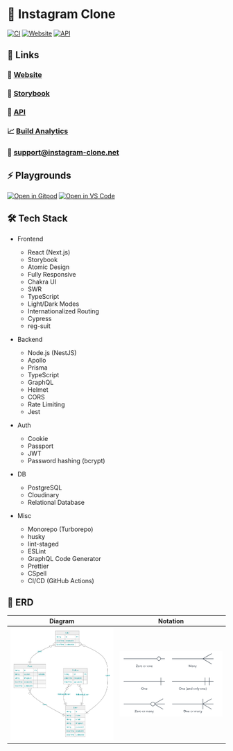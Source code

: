 # 📸 Instagram Clone

[![CI](https://img.shields.io/github/workflow/status/kentayamada-dev/instagram-clone/CI?label=CI&logo=GitHub)](https://github.com/kentayamada-dev/instagram-clone/actions/workflows/ci.yml)
[![Website](https://img.shields.io/website?label=Website&logo=Vercel&url=https%3A%2F%2Fapp.instagram-clone.net)](https://app.instagram-clone.net/)
[![API](https://img.shields.io/website?label=API&logo=Heroku&url=https%3A%2F%2Fapi.instagram-clone.net)](https://api.instagram-clone.net/)

## 🔗 Links

### 🥳 [Website](https://app.instagram-clone.net/)

### 📓 [Storybook](https://app.instagram-clone.net/storybook/)

### 🚀 [API](https://api.instagram-clone.net/)

### 📈 [Build Analytics](https:&#x2F;&#x2F;github.com&#x2F;kentayamada-dev&#x2F;instagram-clone&#x2F;actions&#x2F;runs&#x2F;2968552586#:~:text=Next.js%20Bundle%20Analysis%20Results)

### 📧 <a href="mailto:user@support@instagram-clone.net">support@instagram-clone.net</a>

## ⚡ Playgrounds

[![Open in Gitpod](https://user-images.githubusercontent.com/83388735/186300755-062f9256-aeaa-42d1-b42c-50bdb7b728ed.svg)](https://gitpod.io/#https://github.com/kentayamada-dev/instagram-clone)
[![Open in VS Code](https://user-images.githubusercontent.com/83388735/186300430-2a29e2aa-6bcb-42f2-a8d4-2a3b61aa3c67.svg)](https://vscode.dev/github/kentayamada-dev/instagram-clone)

## 🛠️ Tech Stack

- Frontend

  - React (Next.js)
  - Storybook
  - Atomic Design
  - Fully Responsive
  - Chakra UI
  - SWR
  - TypeScript
  - Light/Dark Modes
  - Internationalized Routing
  - Cypress
  - reg-suit

- Backend

  - Node.js (NestJS)
  - Apollo
  - Prisma
  - TypeScript
  - GraphQL
  - Helmet
  - CORS
  - Rate Limiting
  - Jest

- Auth

  - Cookie
  - Passport
  - JWT
  - Password hashing (bcrypt)

- DB

  - PostgreSQL
  - Cloudinary
  - Relational Database

- Misc
  - Monorepo (Turborepo)
  - husky
  - lint-staged
  - ESLint
  - GraphQL Code Generator
  - Prettier
  - CSpell
  - CI/CD (GitHub Actions)

## 💾 ERD

| Diagram                                                                     | Notation                                                                      |
| --------------------------------------------------------------------------- | ----------------------------------------------------------------------------- |
| <img src="apps/backend/prisma/erd/diagram.svg" width="500px" alt="diagram"> | <img src="apps/backend/prisma/erd/notation.png" width="500px" alt="notation"> |

<!--
```mermaid
%%{init: {'theme':'neutral', 'themeVariables': { 'textColor': '#11999E', 'nodeTextColor':'#AA96DA', 'tertiaryColor':'transparent'}}}%%
erDiagram

  User {
    String id
    String name
    String email
    String imageUrl
    String password
    DateTime createdAt
    DateTime updatedAt
    }


  Post {
    String id PK
    String caption  "nullable"
    String imageUrl
    DateTime createdAt
    DateTime updatedAt
    }


  Follow {
    String id PK
    DateTime createdAt
    DateTime updatedAt
    }


  Like {
    String id PK
    DateTime createdAt
    DateTime updatedAt
    }

    Post o{--|| User : "user"
    Follow o{--|| User : "followedUser"
    Follow o{--|| User : "followingUser"
    Like o{--|| User : "user"
    Like o{--|| Post : "post"
```
-->
